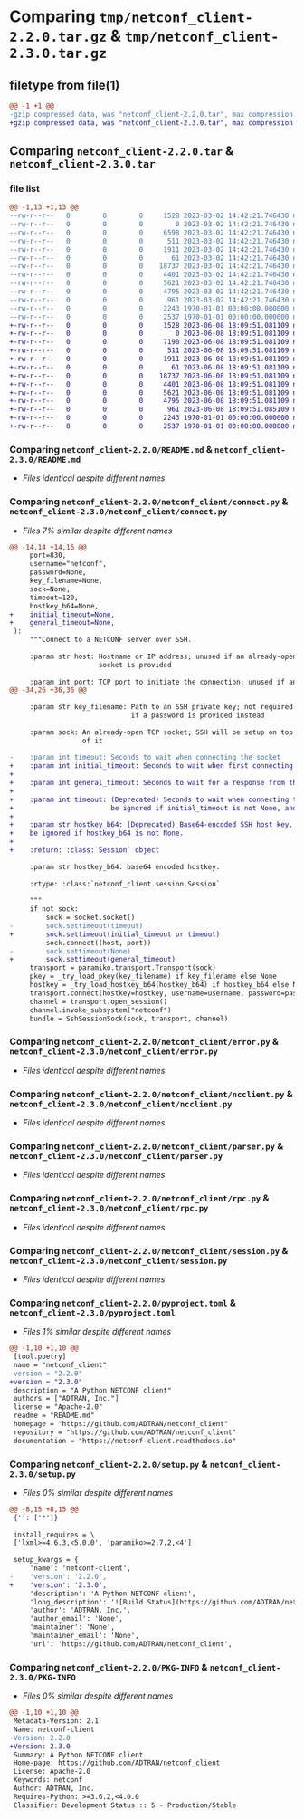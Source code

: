 # Comparing `tmp/netconf_client-2.2.0.tar.gz` & `tmp/netconf_client-2.3.0.tar.gz`

## filetype from file(1)

```diff
@@ -1 +1 @@
-gzip compressed data, was "netconf_client-2.2.0.tar", max compression
+gzip compressed data, was "netconf_client-2.3.0.tar", max compression
```

## Comparing `netconf_client-2.2.0.tar` & `netconf_client-2.3.0.tar`

### file list

```diff
@@ -1,13 +1,13 @@
--rw-r--r--   0        0        0     1528 2023-03-02 14:42:21.746430 netconf_client-2.2.0/README.md
--rw-r--r--   0        0        0        0 2023-03-02 14:42:21.746430 netconf_client-2.2.0/netconf_client/__init__.py
--rw-r--r--   0        0        0     6598 2023-03-02 14:42:21.746430 netconf_client-2.2.0/netconf_client/connect.py
--rw-r--r--   0        0        0      511 2023-03-02 14:42:21.746430 netconf_client-2.2.0/netconf_client/constants.py
--rw-r--r--   0        0        0     1911 2023-03-02 14:42:21.746430 netconf_client-2.2.0/netconf_client/error.py
--rw-r--r--   0        0        0       61 2023-03-02 14:42:21.746430 netconf_client-2.2.0/netconf_client/log.py
--rw-r--r--   0        0        0    18737 2023-03-02 14:42:21.746430 netconf_client-2.2.0/netconf_client/ncclient.py
--rw-r--r--   0        0        0     4401 2023-03-02 14:42:21.746430 netconf_client-2.2.0/netconf_client/parser.py
--rw-r--r--   0        0        0     5621 2023-03-02 14:42:21.746430 netconf_client-2.2.0/netconf_client/rpc.py
--rw-r--r--   0        0        0     4795 2023-03-02 14:42:21.746430 netconf_client-2.2.0/netconf_client/session.py
--rw-r--r--   0        0        0      961 2023-03-02 14:42:21.746430 netconf_client-2.2.0/pyproject.toml
--rw-r--r--   0        0        0     2243 1970-01-01 00:00:00.000000 netconf_client-2.2.0/setup.py
--rw-r--r--   0        0        0     2537 1970-01-01 00:00:00.000000 netconf_client-2.2.0/PKG-INFO
+-rw-r--r--   0        0        0     1528 2023-06-08 18:09:51.081109 netconf_client-2.3.0/README.md
+-rw-r--r--   0        0        0        0 2023-06-08 18:09:51.081109 netconf_client-2.3.0/netconf_client/__init__.py
+-rw-r--r--   0        0        0     7190 2023-06-08 18:09:51.081109 netconf_client-2.3.0/netconf_client/connect.py
+-rw-r--r--   0        0        0      511 2023-06-08 18:09:51.081109 netconf_client-2.3.0/netconf_client/constants.py
+-rw-r--r--   0        0        0     1911 2023-06-08 18:09:51.081109 netconf_client-2.3.0/netconf_client/error.py
+-rw-r--r--   0        0        0       61 2023-06-08 18:09:51.081109 netconf_client-2.3.0/netconf_client/log.py
+-rw-r--r--   0        0        0    18737 2023-06-08 18:09:51.081109 netconf_client-2.3.0/netconf_client/ncclient.py
+-rw-r--r--   0        0        0     4401 2023-06-08 18:09:51.081109 netconf_client-2.3.0/netconf_client/parser.py
+-rw-r--r--   0        0        0     5621 2023-06-08 18:09:51.081109 netconf_client-2.3.0/netconf_client/rpc.py
+-rw-r--r--   0        0        0     4795 2023-06-08 18:09:51.081109 netconf_client-2.3.0/netconf_client/session.py
+-rw-r--r--   0        0        0      961 2023-06-08 18:09:51.085109 netconf_client-2.3.0/pyproject.toml
+-rw-r--r--   0        0        0     2243 1970-01-01 00:00:00.000000 netconf_client-2.3.0/setup.py
+-rw-r--r--   0        0        0     2537 1970-01-01 00:00:00.000000 netconf_client-2.3.0/PKG-INFO
```

### Comparing `netconf_client-2.2.0/README.md` & `netconf_client-2.3.0/README.md`

 * *Files identical despite different names*

### Comparing `netconf_client-2.2.0/netconf_client/connect.py` & `netconf_client-2.3.0/netconf_client/connect.py`

 * *Files 7% similar despite different names*

```diff
@@ -14,14 +14,16 @@
     port=830,
     username="netconf",
     password=None,
     key_filename=None,
     sock=None,
     timeout=120,
     hostkey_b64=None,
+    initial_timeout=None,
+    general_timeout=None,
 ):
     """Connect to a NETCONF server over SSH.
 
     :param str host: Hostname or IP address; unused if an already-open
                      socket is provided
 
     :param int port: TCP port to initiate the connection; unused if an
@@ -34,26 +36,36 @@
 
     :param str key_filename: Path to an SSH private key; not required
                              if a password is provided instead
 
     :param sock: An already-open TCP socket; SSH will be setup on top
                  of it
 
-    :param int timeout: Seconds to wait when connecting the socket
+    :param int initial_timeout: Seconds to wait when first connecting the socket.
+
+    :param int general_timeout: Seconds to wait for a response from the server after connecting.
+
+    :param int timeout: (Deprecated) Seconds to wait when connecting the socket if initial_timeout is None.  This will
+                        be ignored if initial_timeout is not None, and will be removed in the next major release.
+
+    :param str hostkey_b64: (Deprecated) Base64-encoded SSH host key.  This will
+    be ignored if hostkey_b64 is not None.
+
+    :return: :class:`Session` object
 
     :param str hostkey_b64: base64 encoded hostkey.
 
     :rtype: :class:`netconf_client.session.Session`
 
     """
     if not sock:
         sock = socket.socket()
-        sock.settimeout(timeout)
+        sock.settimeout(initial_timeout or timeout)
         sock.connect((host, port))
-        sock.settimeout(None)
+        sock.settimeout(general_timeout)
     transport = paramiko.transport.Transport(sock)
     pkey = _try_load_pkey(key_filename) if key_filename else None
     hostkey = _try_load_hostkey_b64(hostkey_b64) if hostkey_b64 else None
     transport.connect(hostkey=hostkey, username=username, password=password, pkey=pkey)
     channel = transport.open_session()
     channel.invoke_subsystem("netconf")
     bundle = SshSessionSock(sock, transport, channel)
```

### Comparing `netconf_client-2.2.0/netconf_client/error.py` & `netconf_client-2.3.0/netconf_client/error.py`

 * *Files identical despite different names*

### Comparing `netconf_client-2.2.0/netconf_client/ncclient.py` & `netconf_client-2.3.0/netconf_client/ncclient.py`

 * *Files identical despite different names*

### Comparing `netconf_client-2.2.0/netconf_client/parser.py` & `netconf_client-2.3.0/netconf_client/parser.py`

 * *Files identical despite different names*

### Comparing `netconf_client-2.2.0/netconf_client/rpc.py` & `netconf_client-2.3.0/netconf_client/rpc.py`

 * *Files identical despite different names*

### Comparing `netconf_client-2.2.0/netconf_client/session.py` & `netconf_client-2.3.0/netconf_client/session.py`

 * *Files identical despite different names*

### Comparing `netconf_client-2.2.0/pyproject.toml` & `netconf_client-2.3.0/pyproject.toml`

 * *Files 1% similar despite different names*

```diff
@@ -1,10 +1,10 @@
 [tool.poetry]
 name = "netconf_client"
-version = "2.2.0"
+version = "2.3.0"
 description = "A Python NETCONF client"
 authors = ["ADTRAN, Inc."]
 license = "Apache-2.0"
 readme = "README.md"
 homepage = "https://github.com/ADTRAN/netconf_client"
 repository = "https://github.com/ADTRAN/netconf_client"
 documentation = "https://netconf-client.readthedocs.io"
```

### Comparing `netconf_client-2.2.0/setup.py` & `netconf_client-2.3.0/setup.py`

 * *Files 0% similar despite different names*

```diff
@@ -8,15 +8,15 @@
 {'': ['*']}
 
 install_requires = \
 ['lxml>=4.6.3,<5.0.0', 'paramiko>=2.7.2,<4']
 
 setup_kwargs = {
     'name': 'netconf-client',
-    'version': '2.2.0',
+    'version': '2.3.0',
     'description': 'A Python NETCONF client',
     'long_description': '![Build Status](https://github.com/ADTRAN/netconf_client/workflows/CI%20Checks/badge.svg)\n[![PyPI version](https://badge.fury.io/py/netconf-client.svg)](https://badge.fury.io/py/netconf-client)\n[![Documentation Status](https://readthedocs.org/projects/netconf-client/badge/?version=latest)](https://netconf-client.readthedocs.io/en/latest/?badge=latest)\n\n# netconf_client\n\nA NETCONF client for Python 3.6+.\n\n## Basic Usage\n\n```python\nfrom netconf_client.connect import connect_ssh\nfrom netconf_client.ncclient import Manager\n\nsession = connect_ssh(host="localhost", port=830, username="admin", password="password")\nmgr = Manager(session, timeout=120)\n\nmgr.edit_config(config="""<config> ... </config>""")\nprint(mgr.get(filter="""<filter> ... </filter>""").data_xml)\n```\n\nMore complete documentation can be found in the [User Guide]\n\n## Comparison with `ncclient`\n\nCompared to [ncclient](https://github.com/ncclient/ncclient),\n`netconf_client` has several advantages:\n\n - It\'s simpler (at the time of writing: 789 LoC vs 2889 LoC)\n - lxml can be bypassed, which can work around issues where lxml\n   breaks namespaces of e.g. identityrefs\n - Support for TLS sessions\n\nAnd a few disadvantages:\n\n - Support for non-RFC-compliant devices isn\'t really included in\n   `netconf_client`\n - `netconf_client` does a lot less error checking and assumes you\'re\n   sending valid messages to the server (however this can be useful\n   for testing edge-case behavior of a server)\n\n\n[User Guide]: https://netconf-client.readthedocs.io/en/latest/\n',
     'author': 'ADTRAN, Inc.',
     'author_email': 'None',
     'maintainer': 'None',
     'maintainer_email': 'None',
     'url': 'https://github.com/ADTRAN/netconf_client',
```

### Comparing `netconf_client-2.2.0/PKG-INFO` & `netconf_client-2.3.0/PKG-INFO`

 * *Files 0% similar despite different names*

```diff
@@ -1,10 +1,10 @@
 Metadata-Version: 2.1
 Name: netconf-client
-Version: 2.2.0
+Version: 2.3.0
 Summary: A Python NETCONF client
 Home-page: https://github.com/ADTRAN/netconf_client
 License: Apache-2.0
 Keywords: netconf
 Author: ADTRAN, Inc.
 Requires-Python: >=3.6.2,<4.0.0
 Classifier: Development Status :: 5 - Production/Stable
```

